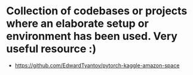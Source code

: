 # Collection of codebases or projects where an elaborate setup or environment has been used. Very useful resource :)

- https://github.com/EdwardTyantov/pytorch-kaggle-amazon-space

